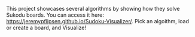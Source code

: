 This project showcases several algorithms by showing how they solve Sukodu boards. You can access it here: https://jeremypflipsen.github.io/Sudoku-Visualizer/. Pick an algoithm, load or create a board, and Visualize!
